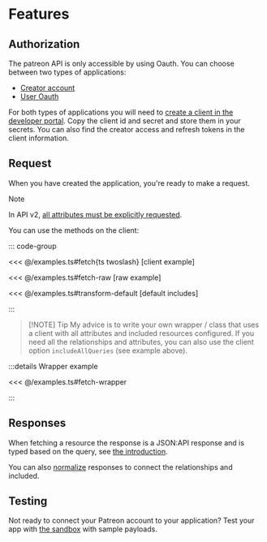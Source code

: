# Features

## Authorization

The patreon API is only accessible by using Oauth. You can choose between two types of applications:

- [Creator account](./oauth#creator-token)
- [User Oauth](./oauth#user-oauth2)

For both types of applications you will need to [create a client in the developer portal](https://www.patreon.com/portal/registration/register-clients). Copy the client id and secret and store them in your secrets. You can also find the creator access and refresh tokens in the client information.

## Request

When you have created the application, you're ready to make a request.

> [!NOTE]
> In API v2, [all attributes must be explicitly requested](https://docs.patreon.com/#apiv2-oauth).

You can use the methods on the client:

::: code-group

<<< @/examples.ts#fetch{ts twoslash} [client example]

<<< @/examples.ts#fetch-raw [raw example]

<<< @/examples.ts#transform-default [default includes]

:::

> [!NOTE] Tip
> My advice is to write your own wrapper / class that uses a client with all attributes and included resources configured.
> If you need all the relationships and attributes, you can also use the client option `includeAllQueries` (see example above).

:::details Wrapper example

<<< @/examples.ts#fetch-wrapper

:::

## Responses

When fetching a resource the response is a JSON:API response and is typed based on the query, see [the introduction](../introduction).

You can also [normalize](./simplify) responses to connect the relationships and included.

## Testing

Not ready to connect your Patreon account to your application? Test your app with [the sandbox](./sandbox) with sample payloads.
